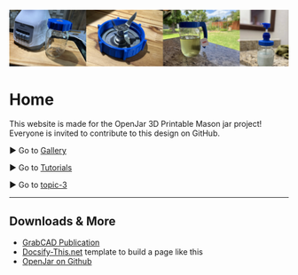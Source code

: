 ![](/images/img_banner_gallery_trim.jpg ':class=header-image-full-width')

# Home

This website is made for the OpenJar 3D Printable Mason jar project!  Everyone is invited to contribute to this design on GitHub.

► Go to [Gallery](topic_gallery.md)

► Go to [Tutorials](topic_tutorials.md)

► Go to [topic-3](topic-3.md)

---

## Downloads & More


* [GrabCAD Publication](https://grabcad.com/library/openjar-1)
* [Docsify-This.net](https://docsify-this.net/#/) template to build a page like this
* [OpenJar on Github](https://github.com/dmalawey/OpenJar)
